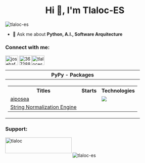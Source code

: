 <h1 align="center">Hi 👋, I'm Tlaloc-ES</h1>
<p align="left"> <img src="https://komarev.com/ghpvc/?username=tlaloc-es&label=Profile%20views&color=0e75b6&style=flat" alt="tlaloc-es" /> </p>

- 💬 Ask me about **Python, A.I., Software Arquitecture**

<h3 align="left">Connect with me:</h3>
<p align="left">
<a href="https://linkedin.com/in/josebaf" target="blank"><img align="center" src="https://raw.githubusercontent.com/rahuldkjain/github-profile-readme-generator/master/src/images/icons/Social/linked-in-alt.svg" alt="josebaf" height="30" width="40" /></a>
<a href="https://stackoverflow.com/users/3672883" target="blank"><img align="center" src="https://raw.githubusercontent.com/rahuldkjain/github-profile-readme-generator/master/src/images/icons/Social/stack-overflow.svg" alt="3672883" height="30" width="40" /></a><a href="https://dev.to/tlaloces" target="blank"><img align="center" src="https://raw.githubusercontent.com/rahuldkjain/github-profile-readme-generator/master/src/images/icons/Social/devto.svg" alt="tlaloces" height="30" width="40" /></a>
</p>


<table>
  <tr>
    <th>
      PyPy - Packages
    </th>
  </tr>
  <tr>
    <th>
      <table>
        <tr>
          <th>Titles</th>
          <th>Starts</th>
          <th>Technologies</th>
        </tr>
        <tr>
          <td><a href="https://github.com/Tlaloc-Es/aipose">aiposea</img></td>
          <td></td>
          <td><img src="https://img.shields.io/badge/PyTorch-black?style=flat-square&logo=PyTorch"></img></td>
        </tr>
        <tr>
          <td><a href="https://github.com/Tlaloc-Es/StringNormalizationEngine">String Normalization Engine</img></td>
          <td></td>
          <td></td>
        </tr>
      </table>
    </th>
  </tr>
</table>
  


<h3 align="left">Support:</h3>
<p><a href="https://www.buymeacoffee.com/tlaloc"> <img align="left" src="https://cdn.buymeacoffee.com/buttons/v2/default-yellow.png" height="50" width="210" alt="tlaloc" /></a></p><br><br>

<p><img align="center" src="https://github-readme-stats.vercel.app/api/top-langs?username=tlaloc-es&show_icons=true&locale=en&layout=compact" alt="tlaloc-es" /></p>
